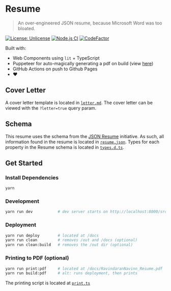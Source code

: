 # Resume

> An over-engineered JSON resume, because Microsoft Word was too bloated.

[![License: Unlicense](https://img.shields.io/badge/license-Unlicense-blue.svg)](http://unlicense.org/) [![Node.js CI](https://github.com/navn-r/resume/actions/workflows/main.yml/badge.svg?branch=develop)](https://github.com/navn-r/resume/actions/workflows/main.yml) [![CodeFactor](https://www.codefactor.io/repository/github/navn-r/resume/badge/develop)](https://www.codefactor.io/repository/github/navn-r/resume/overview/develop)

Built with:

- Web Components using `lit` + TypeScript
- Puppeteer for auto-magically generating a pdf on build (view [here](https://github.com/navn-r/resume/blob/master/RavindaranNavinn_Resume.pdf))
- GitHub Actions on push to Github Pages
- :heart:

## Cover Letter

A cover letter template is located in [`letter.md`](/src/letter.md). The cover letter can be viewed with the `?letter=true` query param.

## Schema

This resume uses the schema from the [JSON Resume](https://jsonresume.org/schema/) initiative. As such, all information found in the resume is located in [`resume.json`](/src/resume.json). Types for each property in the Resume schema is located in [`types.d.ts`](/src/types.d.ts).

## Get Started

### Install Dependencies

```sh
yarn
```

### Development

```sh
yarn run dev           # dev server starts on http://localhost:8000/src
```

### Deployment

```sh
yarn run deploy        # located at /docs
yarn run clean         # removes /out and /docs (optional)
yarn run clean:build   # removes the /out dir (optional)
```

### Printing to PDF (optional)

```sh
yarn run print:pdf     # located at /docs/RavindaranNavinn_Resume.pdf
yarn run build:pdf     # alt: runs deployment, then prints
```

The printing script is located at [`print.ts`](https://github.com/navn-r/resume/blob/develop/print.ts)
